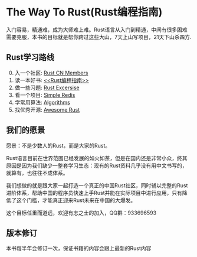 # The Way To Rust(Rust编程指南)
入门容易，精通难，成为大师难上难。Rust语言从入门到精通，中间有很多困难需要克服，本书的目标就是帮你跨过这些大山，7天上山写项目，21天下山杀四方.

## Rust学习路线
0. 入一个社区:  [Rust CN Members](https://rust.cm)
1. 读一本好书:  [<<Rust编程指南>>](https://mastery.rs)
2. 做一些习题:  [Rust Excersise](https://github.com/rustcm/rustex)
3. 看一个项目:  [Simple Redis](https://github.com/rustcm/simple-redis)
4. 学常用算法:  [Algorithms](https://github.com/rustcm/algorithms)
5. 找优秀开源:  [Awesome Rust](https://github.com/rustcm/awesome-rust)

## 我们的愿景
愿景：不是少数人的Rust，而是大家的Rust。

Rust语言目前在世界范围已经发展的如火如荼，但是在国内还是非常小众，终其原因是因为我们缺少一整套学习生态：现有的Rust资料几乎没有用中文书写的，就算有，也往往不成体系。

我们想做的就是跟大家一起打造一个真正的中国Rust社区，同时辅以完整的Rust进阶体系，帮助中国的程序员快速上手Rust并能在实际项目中进行应用，只有降低了这个门槛，才能真正迎来Rust未来在中国的大爆发。

这个目标任重而道远，欢迎有志之士的加入，QQ群：933696593

## 版本修订
本书每半年会修订一次，保证书籍的内容会跟上最新的Rust内容

